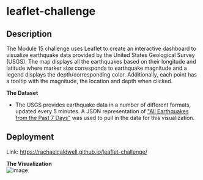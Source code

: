 # leaflet-challenge

## Description
The Module 15 challenge uses Leaflet to create an interactive dashboard to visualize earthquake data provided by the United States Geological Survey (USGS). The map displays all the earthquakes based on their longitude and latitude where marker size corresponds to earthquake magnitude and a legend displays the depth/corresponding color. Additionally, each point has a tooltip with the magnitude, the location and depth when clicked.

**The Dataset**<br>
* The USGS provides earthquake data in a number of different formats, updated every 5 minutes. A JSON representation of ["All Earthquakes from the Past 7 Days"](https://earthquake.usgs.gov/earthquakes/feed/v1.0/summary/all_week.geojson) was used to pull in the data for this visualization.

## Deployment
Link: https://rachaelcaldwell.github.io/leaflet-challenge/ 

**The Visualization**<br>
![image](https://github.com/RachaelCaldwell/leaflet-challenge/assets/134207637/a326d278-e92f-41e1-bb0e-92e5c4b94122)
